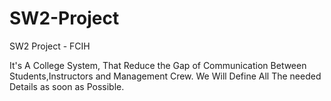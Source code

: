 # SW2-Project
SW2 Project - FCIH

It's A College System, That Reduce the Gap of Communication Between Students,Instructors and Management Crew. 
We Will Define All The needed Details as soon as Possible.
